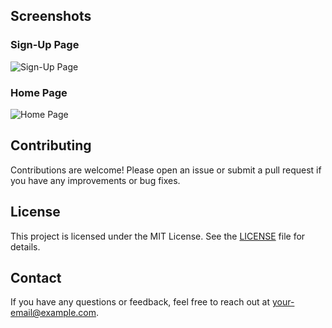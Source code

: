 
## Screenshots

### Sign-Up Page

![Sign-Up Page](screenshots/signup-page.png)

### Home Page

![Home Page](screenshots/home-page.png)

## Contributing

Contributions are welcome! Please open an issue or submit a pull request if you have any improvements or bug fixes.

## License

This project is licensed under the MIT License. See the [LICENSE](LICENSE) file for details.

## Contact

If you have any questions or feedback, feel free to reach out at your-email@example.com.
